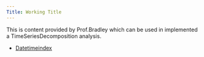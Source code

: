 ```yaml
---
Title: Working Title
---
```


This is content provided by Prof.Bradley which can be used in implemented a TimeSeriesDecomposition analysis.

- [Datetimeindex](/testfile/index.md)

